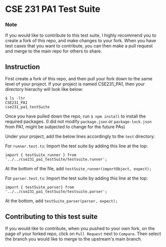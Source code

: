 # CSE 231 PA1 Test Suite

### Note
If you would like to contribute to this test suite, I highly recommend you to create a fork of this repo, and make changes to your fork. When you have test cases that you want to contribute, you can then make a pull request and merge to the main repo for others to share. 


## Instruction
First create a fork of this repo, and then pull your fork down to the same level of your project. If your project is named CSE231_PA1, then your directory hierachy will look like below: 
```
$ ls -ltr
CSE231_PA1
cse231_pa1_testSuite
```

Once you have pulled down the repo, run `$ npm install` to install the required packages. (I did not modify `package.json` or `package-lock.json` from PA1, might be subjected to change for the future PAs)

Under your project, add the below lines accordingly to the `test` directory: 


For `runner.test.ts`: 
Import the test suite by adding this line at the top: 
 ```
 import { testSuite_runner } from '../../cse231_pa1_testSuite/testsuite.runner';
 ```
 
At the bottom of the file, add `testSuite_runner(importObject, expect);`

For `parser.test.ts`: 
Import the test suite by adding this line at the top: 
```
import { testSuite_parser} from '../../cse231_pa1_testSuite/testsuite.parser';
```

At the bottom, add  `testSuite_parser(parser, expect);`

## Contributing to this test suite
If you would like to contribute, when you pushed to your own fork, on the page of your forked repo, click on `Pull Request` next to `Compare`. Then select the branch you would like to merge to the upstream's main branch. 